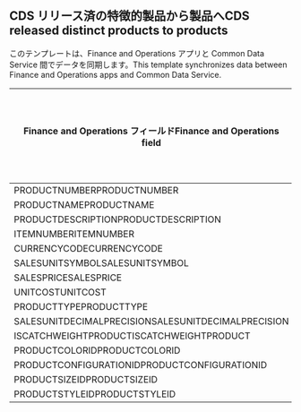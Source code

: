 ## <a name="cds-released-distinct-products-to-products"></a><span data-ttu-id="93707-101">CDS リリース済の特徴的製品から製品へ</span><span class="sxs-lookup"><span data-stu-id="93707-101">CDS released distinct products to products</span></span>

<span data-ttu-id="93707-102">このテンプレートは、Finance and Operations アプリと Common Data Service 間でデータを同期します。</span><span class="sxs-lookup"><span data-stu-id="93707-102">This template synchronizes data between Finance and Operations apps and Common Data Service.</span></span>

<span data-ttu-id="93707-103">Finance and Operations フィールド</span><span class="sxs-lookup"><span data-stu-id="93707-103">Finance and Operations field</span></span> | <span data-ttu-id="93707-104">タイプのマッピング</span><span class="sxs-lookup"><span data-stu-id="93707-104">Map type</span></span> | <span data-ttu-id="93707-105">その他の Dynamics 365 フィールド</span><span class="sxs-lookup"><span data-stu-id="93707-105">Other Dynamics 365 field</span></span> | <span data-ttu-id="93707-106">既定値</span><span class="sxs-lookup"><span data-stu-id="93707-106">Default value</span></span>
---|---|---|---
<span data-ttu-id="93707-107">PRODUCTNUMBER</span><span class="sxs-lookup"><span data-stu-id="93707-107">PRODUCTNUMBER</span></span> | >> | <span data-ttu-id="93707-108">msdyn_productnumber</span><span class="sxs-lookup"><span data-stu-id="93707-108">msdyn_productnumber</span></span> | 
<span data-ttu-id="93707-109">PRODUCTNAME</span><span class="sxs-lookup"><span data-stu-id="93707-109">PRODUCTNAME</span></span> | >> | <span data-ttu-id="93707-110">name</span><span class="sxs-lookup"><span data-stu-id="93707-110">name</span></span> | 
<span data-ttu-id="93707-111">PRODUCTDESCRIPTION</span><span class="sxs-lookup"><span data-stu-id="93707-111">PRODUCTDESCRIPTION</span></span> | >> | <span data-ttu-id="93707-112">description</span><span class="sxs-lookup"><span data-stu-id="93707-112">description</span></span> | 
<span data-ttu-id="93707-113">ITEMNUMBER</span><span class="sxs-lookup"><span data-stu-id="93707-113">ITEMNUMBER</span></span> | >> | <span data-ttu-id="93707-114">msdyn_itemnumber</span><span class="sxs-lookup"><span data-stu-id="93707-114">msdyn_itemnumber</span></span> | 
<span data-ttu-id="93707-115">CURRENCYCODE</span><span class="sxs-lookup"><span data-stu-id="93707-115">CURRENCYCODE</span></span> | >> | <span data-ttu-id="93707-116">transactioncurrencyid.isocurrencycode</span><span class="sxs-lookup"><span data-stu-id="93707-116">transactioncurrencyid.isocurrencycode</span></span> | 
<span data-ttu-id="93707-117">SALESUNITSYMBOL</span><span class="sxs-lookup"><span data-stu-id="93707-117">SALESUNITSYMBOL</span></span> | >> | <span data-ttu-id="93707-118">defaultuomid.msdyn_symbol</span><span class="sxs-lookup"><span data-stu-id="93707-118">defaultuomid.msdyn_symbol</span></span> | 
<span data-ttu-id="93707-119">SALESPRICE</span><span class="sxs-lookup"><span data-stu-id="93707-119">SALESPRICE</span></span> | >> | <span data-ttu-id="93707-120">price</span><span class="sxs-lookup"><span data-stu-id="93707-120">price</span></span> | 
<span data-ttu-id="93707-121">UNITCOST</span><span class="sxs-lookup"><span data-stu-id="93707-121">UNITCOST</span></span> | >> | <span data-ttu-id="93707-122">currentcost</span><span class="sxs-lookup"><span data-stu-id="93707-122">currentcost</span></span> | 
<span data-ttu-id="93707-123">PRODUCTTYPE</span><span class="sxs-lookup"><span data-stu-id="93707-123">PRODUCTTYPE</span></span> | >> | <span data-ttu-id="93707-124">producttypecode</span><span class="sxs-lookup"><span data-stu-id="93707-124">producttypecode</span></span> | 
<span data-ttu-id="93707-125">SALESUNITDECIMALPRECISION</span><span class="sxs-lookup"><span data-stu-id="93707-125">SALESUNITDECIMALPRECISION</span></span> | >> | <span data-ttu-id="93707-126">quantitydecimal</span><span class="sxs-lookup"><span data-stu-id="93707-126">quantitydecimal</span></span> | <span data-ttu-id="93707-127">0</span><span class="sxs-lookup"><span data-stu-id="93707-127">0</span></span>
<span data-ttu-id="93707-128">ISCATCHWEIGHTPRODUCT</span><span class="sxs-lookup"><span data-stu-id="93707-128">ISCATCHWEIGHTPRODUCT</span></span> | >> | <span data-ttu-id="93707-129">msdyn_iscatchweight</span><span class="sxs-lookup"><span data-stu-id="93707-129">msdyn_iscatchweight</span></span> | 
<span data-ttu-id="93707-130">PRODUCTCOLORID</span><span class="sxs-lookup"><span data-stu-id="93707-130">PRODUCTCOLORID</span></span> | >> | <span data-ttu-id="93707-131">msdyn_productcolor.msdyn_productcolorname</span><span class="sxs-lookup"><span data-stu-id="93707-131">msdyn_productcolor.msdyn_productcolorname</span></span> | 
<span data-ttu-id="93707-132">PRODUCTCONFIGURATIONID</span><span class="sxs-lookup"><span data-stu-id="93707-132">PRODUCTCONFIGURATIONID</span></span> | >> | <span data-ttu-id="93707-133">msdyn_productconfiguration.msdyn_productconfiguration</span><span class="sxs-lookup"><span data-stu-id="93707-133">msdyn_productconfiguration.msdyn_productconfiguration</span></span> | 
<span data-ttu-id="93707-134">PRODUCTSIZEID</span><span class="sxs-lookup"><span data-stu-id="93707-134">PRODUCTSIZEID</span></span> | >> | <span data-ttu-id="93707-135">msdyn_productsize.msdyn_productsize</span><span class="sxs-lookup"><span data-stu-id="93707-135">msdyn_productsize.msdyn_productsize</span></span> | 
<span data-ttu-id="93707-136">PRODUCTSTYLEID</span><span class="sxs-lookup"><span data-stu-id="93707-136">PRODUCTSTYLEID</span></span> | >> | <span data-ttu-id="93707-137">msdyn_productstyle.msdyn_productstyle</span><span class="sxs-lookup"><span data-stu-id="93707-137">msdyn_productstyle.msdyn_productstyle</span></span> | 
